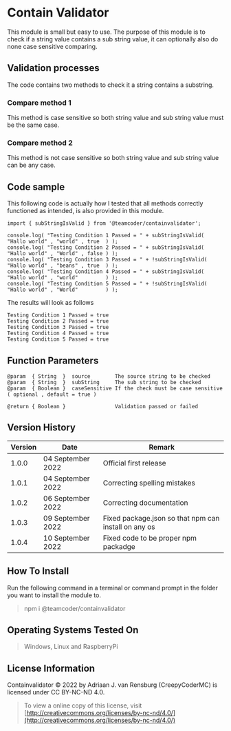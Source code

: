 # Contain Validator
This module is small but easy to use. The purpose of this module is to check if a string value contains a sub string value, it can optionally also do none case sensitive comparing.
## Validation processes
The code contains two methods to check it a string contains a substring.
### Compare method 1
This method is case sensitive so both string value and sub string value must be the same case.
### Compare method 2
This method is not case sensitive so both string value and sub string value can be any case.
## Code sample
This following code is actually how I tested that all methods correctly functioned as intended, is also provided in this module.
```
import { subStringIsValid } from '@teamcoder/containvalidator';

console.log( "Testing Condition 1 Passed = " + subStringIsValid(    "Hallo world" , "world" , true  ) );
console.log( "Testing Condition 2 Passed = " + subStringIsValid(    "Hallo world" , "World" , false ) );
console.log( "Testing Condition 3 Passed = " + !subStringIsValid(   "Hallo world" , "beans" , true  ) );
console.log( "Testing Condition 4 Passed = " + subStringIsValid(    "Hallo world" , "world"         ) );
console.log( "Testing Condition 5 Passed = " + !subStringIsValid(   "Hallo world" , "World"         ) );
```
The results will look as follows
```
Testing Condition 1 Passed = true
Testing Condition 2 Passed = true
Testing Condition 3 Passed = true
Testing Condition 4 Passed = true
Testing Condition 5 Passed = true
```
## Function Parameters
```
@param  { String  }  source        The source string to be checked
@param  { String  }  subString     The sub string to be checked
@param  { Boolean }  caseSensitive If the check must be case sensitive ( optional , default = true )

@return { Boolean }                Validation passed or failed
```
## Version History
| Version  | Date                   | Remark                                                |
|----------|------------------------|-------------------------------------------------------|
| 1.0.0    | 04 September 2022      | Official first release                                |
| 1.0.1    | 04 September 2022      | Correcting spelling mistakes                          |
| 1.0.2    | 06 September 2022      | Correcting documentation                              |
| 1.0.3    | 09 September 2022      | Fixed package.json so that npm can install on any os  |
| 1.0.4    | 10 September 2022      | Fixed code to be proper npm packadge                  |
## How To Install
Run the following command in a terminal or command prompt in the folder you want to install the module to.
> npm i @teamcoder/containvalidator
## Operating Systems Tested On
>Windows, Linux and RaspberryPi
## License Information
Containvalidator © 2022 by Adriaan J. van Rensburg (CreepyCoderMC) is licensed under CC BY-NC-ND 4.0.
> To view a online copy of this license, visit [http://creativecommons.org/licenses/by-nc-nd/4.0/](http://creativecommons.org/licenses/by-nc-nd/4.0/)